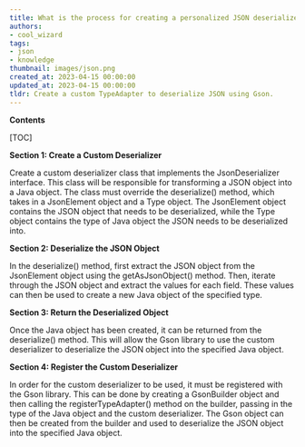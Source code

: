 ```yaml
---
title: What is the process for creating a personalized JSON deserializer using gson?
authors:
- cool_wizard
tags:
- json
- knowledge
thumbnail: images/json.png
created_at: 2023-04-15 00:00:00
updated_at: 2023-04-15 00:00:00
tldr: Create a custom TypeAdapter to deserialize JSON using Gson.
---
```


**Contents**

[TOC]

**Section 1: Create a Custom Deserializer**

Create a custom deserializer class that implements the JsonDeserializer interface. This class will be responsible for transforming a JSON object into a Java object. The class must override the deserialize() method, which takes in a JsonElement object and a Type object. The JsonElement object contains the JSON object that needs to be deserialized, while the Type object contains the type of Java object the JSON needs to be deserialized into.

**Section 2: Deserialize the JSON Object**

In the deserialize() method, first extract the JSON object from the JsonElement object using the getAsJsonObject() method. Then, iterate through the JSON object and extract the values for each field. These values can then be used to create a new Java object of the specified type.

**Section 3: Return the Deserialized Object**

Once the Java object has been created, it can be returned from the deserialize() method. This will allow the Gson library to use the custom deserializer to deserialize the JSON object into the specified Java object.

**Section 4: Register the Custom Deserializer**

In order for the custom deserializer to be used, it must be registered with the Gson library. This can be done by creating a GsonBuilder object and then calling the registerTypeAdapter() method on the builder, passing in the type of the Java object and the custom deserializer. The Gson object can then be created from the builder and used to deserialize the JSON object into the specified Java object.
